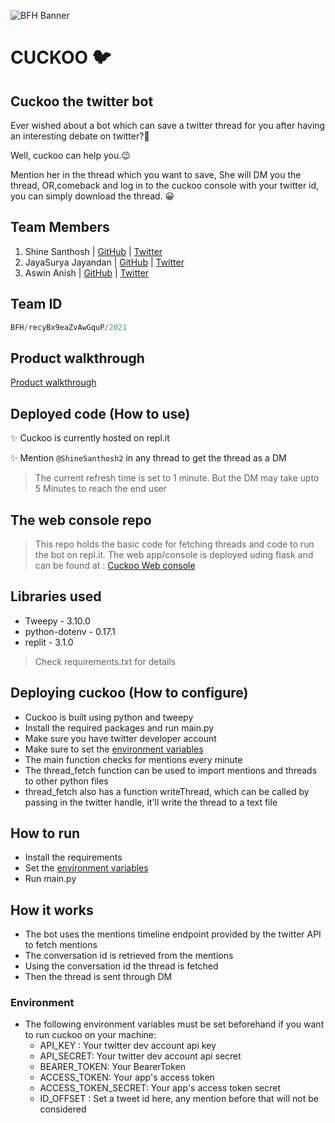 ![BFH Banner](https://trello-attachments.s3.amazonaws.com/542e9c6316504d5797afbfb9/542e9c6316504d5797afbfc1/39dee8d993841943b5723510ce663233/Frame_19.png)

# CUCKOO 🐦

## Cuckoo the twitter bot

Ever wished about a bot which can save a twitter thread for you after having an interesting debate on twitter?🤔

Well, cuckoo can help you.😉

Mention her in the thread which you want to save, She will DM you the thread, OR,comeback and log in to the cuckoo console with your twitter id, you can simply download the thread. 😀

## Team Members

1. Shine Santhosh | [GitHub](https://github.com/shinesanthosh) | [Twitter](https://twitter.com/shinesanthosh2)
2. JayaSurya Jayandan | [GitHub](https://github.com/Jay-2512) | [Twitter](https://twitter.com/jay_24__)
3. Aswin Anish | [GitHub](https://github.com/AswinAnish) | [Twitter](https://twitter.com/AswinAnish1)

## Team ID

```python
BFH/recyBx9eaZvAwGquP/2021
```

## Product walkthrough

[Product walkthrough](https://www.youtube.com/watch?v=GfvWctqfKwc)

## Deployed code (How to use)

✨ Cuckoo is currently hosted on repl.it

✨ Mention `@ShineSanthosh2` in any thread to get the thread as a DM

> The current refresh time is set to 1 minute. But the DM may take upto 5 Minutes to reach the end user

## The web console repo

> This repo holds the basic code for fetching threads and code to run the bot on repl.it. The web app/console is deployed uding flask and can be found at : [Cuckoo Web console](https://github.com/Jay-2512/cuckoo)

## Libraries used

- Tweepy - 3.10.0
- python-dotenv - 0.17.1
- replit - 3.1.0

> Check requirements.txt for details

## Deploying cuckoo (How to configure)

- Cuckoo is built using python and tweepy
- Install the required packages and run main.py
- Make sure you have twitter developer account
- Make sure to set the [environment variables](#environment)
- The main function checks for mentions every minute
- The thread_fetch function can be used to import mentions and threads to other python files
- thread_fetch also has a function writeThread, which can be called by passing in the twitter handle, it'll write the thread to a text file

## How to run

- Install the requirements
- Set the [environment variables](#environment)
- Run main.py

## How it works

- The bot uses the mentions timeline endpoint provided by the twitter API to fetch mentions
- The conversation id is retrieved from the mentions
- Using the conversation id the thread is fetched
- Then the thread is sent through DM

### Environment

- The following environment variables must be set beforehand if you want to run cuckoo on your machine:
  - API_KEY : Your twitter dev account api key
  - API_SECRET: Your twitter dev account api secret
  - BEARER_TOKEN: Your BearerToken
  - ACCESS_TOKEN: Your app's access token
  - ACCESS_TOKEN_SECRET: Your app's access token secret
  - ID_OFFSET : Set a tweet id here, any mention before that will not be considered






















